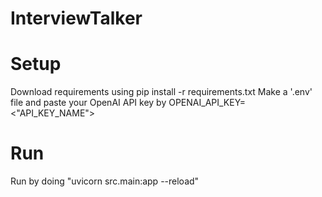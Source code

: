 # InterviewTalker

# Setup
Download requirements using pip install -r requirements.txt
Make a '.env' file and paste your OpenAI API key by OPENAI_API_KEY=<"API_KEY_NAME">

# Run
Run by doing  "uvicorn src.main:app --reload"